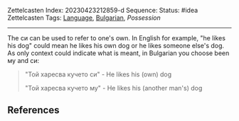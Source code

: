 Zettelcasten Index: 20230423212859-d
Sequence:
Status: #idea
Zettelcasten Tags:  [Language](../map-of-content/Language.md), [Bulgarian](../map-of-content/Bulgarian.md), *Possession*

---

The си can be used to refer to one's own. In English for example, "he likes his dog" could mean he likes his own dog or he likes someone else's dog. As only context could indicate what is meant, in Bulgarian you choose been му and си:

 > 
 > "Той харесва кучето си" - He likes his (own) dog
 > 
 > "Той харесва кучето му" - He likes his (another man's) dog

## References

